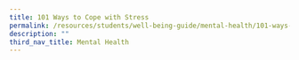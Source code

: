 ```yaml
---
title: 101 Ways to Cope with Stress
permalink: /resources/students/well-being-guide/mental-health/101-ways-to-cope-with-stress/
description: ""
third_nav_title: Mental Health
---
```

